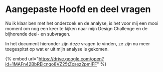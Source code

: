 # Aangepaste Hoofd en deel vragen

Nu ik klaar ben met het onderzoek en de analyse, is het voor mij een mooi moment om nog een keer te kijken naar mijn Design Challenge en de bijhorende deel- en subvragen.

In het document hieronder zijn deze vragen te vinden, ze zijn nu meer toegespitst op wat er uit mijn analyse is gekomen.

{% embed url="https://drive.google.com/open?id=1MAFn42BbREicnqo8VZ25tZxsez2pmIFF" %}





